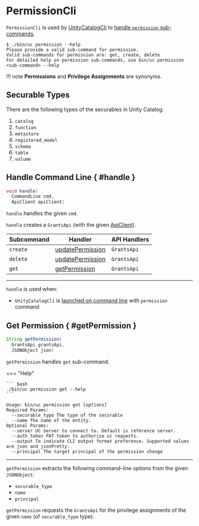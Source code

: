 # PermissionCli

`PermissionCli` is used by [UnityCatalogCli](UnityCatalogCli.md) to [handle `permission` sub-commands](#handle).

```console
$ ./bin/uc permission --help
Please provide a valid sub-command for permission.
Valid sub-commands for permission are: get, create, delete
For detailed help on permission sub-commands, use bin/uc permission <sub-command> --help
```

!!! note
    **Permissions** and **Privilege Assignments** are synonyms.

## Securable Types

There are the following types of the securables in Unity Catalog:

1. `catalog`
1. `function`
1. `metastore`
1. `registered_model`
1. `schema`
1. `table`
1. `volume`

## Handle Command Line { #handle }

```java
void handle(
  CommandLine cmd,
  ApiClient apiClient)
```

`handle` handles the given `cmd`.

`handle` creates a `GrantsApi` (with the given [ApiClient](../client/ApiClient.md)).

Subcommand | Handler | API Handlers
-|-|-
 `create` | [updatePermission](#updatePermission) | `GrantsApi`
 `delete` | [updatePermission](#updatePermission) | `GrantsApi`
 `get` | [getPermission](#getPermission) | `GrantsApi`

---

`handle` is used when:

* `UnityCatalogCli` is [launched on command line](UnityCatalogCli.md#main) with `permission` command

## Get Permission { #getPermission }

```java
String getPermission(
  GrantsApi grantsApi,
  JSONObject json)
```

`getPermission` handles `get` sub-command.

=== "Help"

    ``` bash
    ./bin/uc permission get --help
    ```

``` text
Usage: bin/uc permission get [options]
Required Params:
  --securable_type The type of the securable
  --name The name of the entity.
Optional Params:
  --server UC Server to connect to. Default is reference server.
  --auth_token PAT token to authorize uc requests.
  --output To indicate CLI output format preference. Supported values are json and jsonPretty.
  --principal The target principal of the permission change
```

---

`getPermission` extracts the following command-line options from the given `JSONObject`:

* `securable_type`
* `name`
* `principal`

`getPermission` requests the `GrantsApi` for the privilege assignments of the given `name` (of `securable_type` type).
